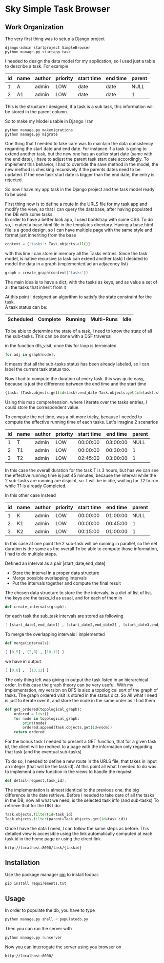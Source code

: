 # Sky Simple Task Browser

## Work Organization
The very first thing was to setup a Django project
```console
django-admin startproject SimpleBrowser
python manage.py startapp task
```
 
I needed to design the data model for my application, so I used just a table to describe a task. For example

id  | name  | author| priority| start time| end time| parent 
------------- | ------------- | -------------| -------------| -------------| -------------| -------------
1  | A | admin  | LOW | date  | date | NULL
2  | A1 | admin  | LOW | date  | date | 1
  
This is the structure I designed, if a task is a sub task, this information will be stored in the parent column.

So to make my Model usable in Django I ran

```console
python manage.py makemigrations
python manage.py migrate
```

One thing that I needed to take care was to maintain the data consistency regarding the start date and end date.
For instance if a task is going to extend another task, but the new one has an earlier start date (same with the end date), I have to adjust the parent task start date accordingly. To implement this behavior, I had to override  the save method in the model, the new method is checking recursively if the parents dates need to be updated.
If the new task start date is bigger than the end date, the entry is rejected.  

So now I have my app task in the Django project and the task model ready to be used.

First thing now is to define a route in the URLS file for my task app and modify the view, so that I can query the database, after having populated the DB with some tasks.  
In order to have a better look app, I used bootstrap with some CSS.
To do so, I crated a base.html file in the templates directory.
Having a base.html file is a good design, so I can have multiple page with the same style and format just inheriting from the base 

```python
context = {'tasks': Task.objects.all()}
```
with this line I can store in memory all the Tasks entries.
Since the task model, is native recursive (a task can extend another task) I decided to model the data in a graph (implemented ad an adjacency list)

```python
graph = create_graph(context['tasks'])
``` 
The main idea is to have a dict, with the tasks as keys, and as value a set of all the tasks that inherit from it

At this point I designed an algorithm to satisfy the state constraint for the task.      
A task status can be:

Scheduled  | Complete  | Running| Multi-Runs| Idle 
------------- | ------------- | -------------| -------------| -------------

To be able to determine the state of a task, I need to know the state of all the sub-tasks.
This can be done with a DSF traversal    

in the function dfs_visit, once this for loop is terminated
```python
for adj in graph[node]:
``` 
It means that all the sub-tasks status has been already labeled,
so I can label the current task status too.

Now I had to compute the duration of every task.
this was quite easy, because is just the difference between the end time and the start time 

```python
{task: (Task.objects.get(id=task).end_date-Task.objects.get(id=task).start_date).total_seconds()//60 for task in graph}
``` 

Using this map comprehension, where I iterate over the tasks entries, I could store the correspondent value.

To compute the net time, was a bit more tricky, because I needed to compute the effective running time of each tasks.
 Let's imagine 2 scenarios 

id  | name  | author| priority| start time| end time| parent 
------------- | ------------- | -------------| -------------| -------------| -------------| -------------
1  | T | admin  | LOW | 00:00:00  | 03:00:00 | NULL
2  | T1 | admin  | LOW | 00:00:00  | 00:30:00 | 1
3  | T2 | admin  | LOW | 02:45:00  | 03:00:00 | 1

In this case the overall duration for the task T is 3 hours, but has we can see the effective running time is just 45 minutes, because the interval while the 2 sub-tasks are running are disjoint, so T will be in idle, waiting for T2 to run while T1 is already Completed.

In this other case instead

id  | name  | author| priority| start time| end time| parent 
------------- | ------------- | -------------| -------------| -------------| -------------| -------------
1  | K | admin  | LOW | 00:00:00  | 01:00:00 | NULL
2  | K1 | admin  | LOW | 00:00:00  | 00:45:00 | 1
3  | K2 | admin  | LOW | 00:15:00  | 01:00:00 | 1

In this case at one point the 2 sub-task will be running in parallel, so the net duration is the same as the overall
To be able to compute those information, I had to do multiple steps.

Defined an interval as a pair [start_date,end_date]
- Store the interval in a proper data structure
- Merge possible overlapping intervals
- Put the intervals together and compute the final result  

The chosen data structure to store the the intervals, is a dict of list of list.
the keys are the tasks_id as usual, and for each of them in 

```python
def create_intervals(graph):
``` 
 for each task the sub_task intervals are stored as following 

```python
[ [start_date1,end_date1] , [start_date2,end_date2] , [start_date3,end_date3] ...]
``` 

To merge the overlapping intervals I implemented 

 ```python
def merge(intervals):
``` 

```python
[ [0,5] , [2,8] , [10,12] ]
``` 

we have in output

```python
[ [0,8] ,  [10,12] ]
``` 

The only thing left was giving in output the task listed in an hierarchical order.
In this case the graph theory can be very useful.
With my implementation, my version on DFS is also a topological sort of the graph of tasks.
The graph ordered visit is stored in the status dict.
So All what I need is just to iterate over it, and store the node in the same order as I find them

```python
def get_ordered(topological_graph):
	ordered = list()
	for node in topological_graph:
		print(node)
		ordered.append(Task.objects.get(id=node))
	return ordered
```  

For the bonus task I needed to present a GET function, that for a given task id, the client will be redirect to a page with the information only regarding that task (and the eventual sub-tasks)

To do so, I needed to define a new route in the URLS file, that takes in input an integer (that will be the task id).
At this point all what I needed to do was to implement a new function in the views to handle the request 

```python
def detail(request,task_id):
```  
The implementation is almost identical to the previous one, the big difference is the date retrieve.
Before I needed to take care of all the tasks in the DB, now all what we need, is the selected task info (and sub-tasks)
To retrieve that for the DB I do:

```python
Task.objects.filter(id=task_id)|
Task.objects.filter(parent=Task.objects.get(id=task_id))
```  
Once I have the data I need, I can follow the same steps as before.
This detailed view is accessible using the link automatically computed at each task id in the home page
or using the direct link
```console
http://localhost:8000/task/{taskid} 
```
  

## Installation

Use the package manager [pip](https://pip.pypa.io/en/stable/) to install foobar.

```bash
pip install requirements.txt
```

## Usage
In order to populate the db, you have to type
```bash
python manage.py shell < populatedb.py
```

Then you can run the server with



```bash
python manage.py runserver
```

Now you can interrogate the server using you browser on
```bash
http://localhost:8000/
```
